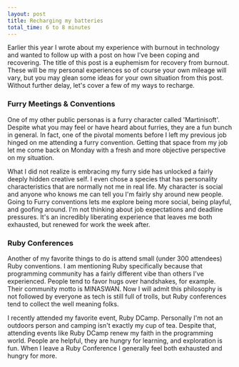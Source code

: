 ```yaml
---
layout: post
title: Recharging my batteries
total_time: 6 to 8 minutes
---
```


Earlier this year I wrote about my experience with burnout in technology and wanted to follow up with a post on how I've been coping and recovering. The title of this post is a euphemism for recovery from burnout. These will be my personal experiences so of course your own mileage will vary, but you may glean some ideas for your own situation from this post. Without further delay, let's cover a few of my ways to recharge.

### Furry Meetings & Conventions

One of my other public personas is a furry character called 'Martinisoft'. Despite what you may feel or have heard about furries, they are a fun bunch in general. In fact, one of the pivotal moments before I left my previous job hinged on me attending a furry convention. Getting that space from my job let me come back on Monday with a fresh and more objective perspective on my situation.

What I did not realize is embracing my furry side has unlocked a fairly deeply hidden creative self. I even chose a species that has personality characteristics that are normally not me in real life. My character is social and anyone who knows me can tell you I'm fairly shy around new people. Going to Furry conventions lets me explore being more social, being playful, and goofing around. I'm not thinking about job expectations and deadline pressures. It's an incredibly liberating experience that leaves me both exhausted, but renewed for work the week after.

### Ruby Conferences

Another of my favorite things to do is attend small (under 300 attendees) Ruby conventions. I am mentioning Ruby specifically because that programming community has a fairly different vibe than others I've experienced. People tend to favor hugs over handshakes, for example. Their community motto is MINASWAN. Now I will admit this philosophy is not followed by everyone as tech is still full of trolls, but Ruby conferences tend to collect the well meaning folks.

I recently attended my favorite event, Ruby DCamp. Personally I'm not an outdoors person and camping isn't exactly my cup of tea. Despite that, attending events like Ruby DCamp renew my faith in the programming world. People are helpful, they are hungry for learning, and exploration is fun. When I leave a Ruby Conference I generally feel both exhausted and hungry for more.
